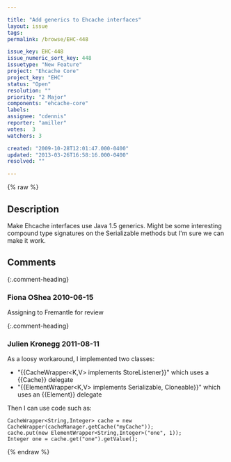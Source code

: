 ```yaml
---

title: "Add generics to Ehcache interfaces"
layout: issue
tags: 
permalink: /browse/EHC-448

issue_key: EHC-448
issue_numeric_sort_key: 448
issuetype: "New Feature"
project: "Ehcache Core"
project_key: "EHC"
status: "Open"
resolution: ""
priority: "2 Major"
components: "ehcache-core"
labels: 
assignee: "cdennis"
reporter: "amiller"
votes:  3
watchers: 3

created: "2009-10-28T12:01:47.000-0400"
updated: "2013-03-26T16:58:16.000-0400"
resolved: ""

---
```




{% raw %}



## Description

<div markdown="1" class="description">

Make Ehcache interfaces use Java 1.5 generics.  Might be some interesting compound type signatures on the Serializable methods but I'm sure we can make it work.

</div>

## Comments


{:.comment-heading}
### **Fiona OShea** <span class="date">2010-06-15</span>

<div markdown="1" class="comment">

Assigning to Fremantle for review

</div>


{:.comment-heading}
### **Julien Kronegg** <span class="date">2011-08-11</span>

<div markdown="1" class="comment">

As a loosy workaround, I implemented two classes:
- "\{\{CacheWrapper<K,V> implements StoreListener\}\}" which uses a \{\{Cache\}\} delegate 
- "\{\{ElementWrapper<K,V> implements Serializable, Cloneable\}\}" which uses an \{\{Element\}\} delegate

Then I can use code such as:

```
CacheWrapper<String,Integer> cache = new CacheWrapper(cacheManager.getCache("myCache"));
cache.put(new ElementWrapper<String,Integer>("one", 1));
Integer one = cache.get("one").getValue();
```


</div>



{% endraw %}
